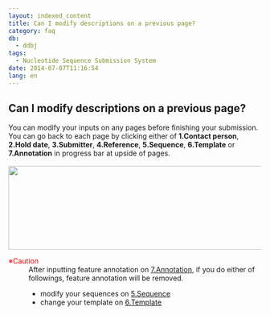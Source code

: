 ```yaml
---
layout: indexed_content
title: Can I modify descriptions on a previous page?
category: faq
db:
  - ddbj
tags: 
  - Nucleotide Sequence Submission System
date: 2014-07-07T11:16:54
lang: en
---
```


## Can I modify descriptions on a previous page?

<p>You can modify your inputs on any pages before finishing your submission. <br>You can go back to each page by clicking either of <strong>1.Contact person</strong>, <strong>2.Hold date</strong>, <strong>3.Submitter</strong>, <strong>4.Reference</strong>, <strong>5.Sequence</strong>, <strong>6.Template</strong> or <strong>7.Annotation</strong> in progress bar at upside of pages. <br><br><a class="fancybox" href="{{ site.baseurl }}/assets/images/news/37296-e.png"><img src="{{ site.baseurl }}/assets/images/news/37296-e.png" class="alignnone size-full" height="166" width="680"></a><br>
  <!-- Nucleotide Sequence Submission System -->
</p>
<dl><dt><span style="color: #ff0000">※Caution</span></dt>
  <dd>After inputting feature annotation on <a href="/ddbj/web-submission-help-e.html#flow-7">7.Annotation</a>, if you do either of followings, feature annotation will be removed.
    <ul>
      <li>modify your sequences on <a href="/ddbj/web-submission-help-e.html#flow-5">5.Sequence</a></li>
      <li>change your template on <a href="/ddbj/web-submission-help-e.html#flow-6">6.Template</a></li>
    </ul>
  </dd>
</dl>
